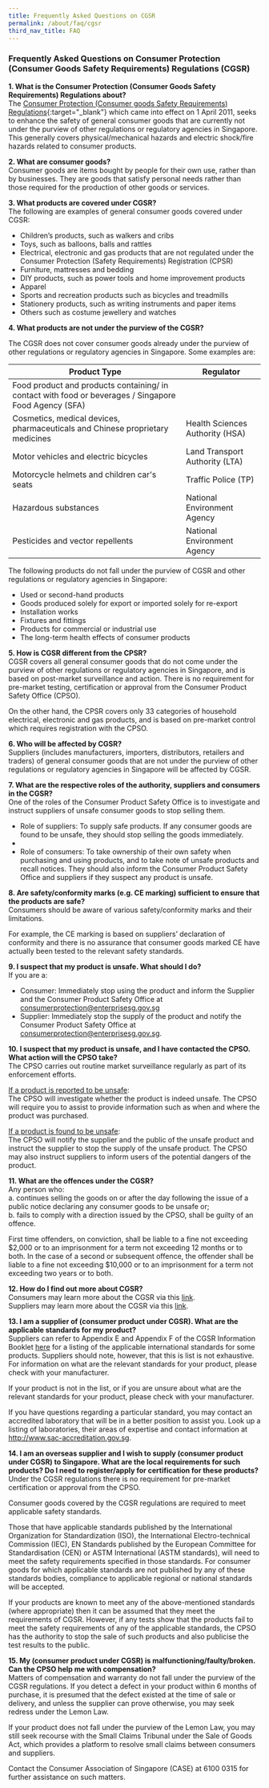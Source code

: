 ```yaml
---
title: Frequently Asked Questions on CGSR
permalink: /about/faq/cgsr
third_nav_title: FAQ
---
```


### Frequently Asked Questions on Consumer Protection (Consumer Goods Safety Requirements) Regulations (CGSR)

**1. What is the Consumer Protection (Consumer Goods Safety Requirements) Regulations about?**<br>
The [Consumer Protection (Consumer goods Safety Requirements) Regulations](https://sso.agc.gov.sg/SL-Supp/S184-2018/Published/20180329?DocDate=20180329){:target="_blank"} which came into effect on 1 April 2011,  seeks to enhance the safety of general consumer goods that are currently not under the purview of other regulations or regulatory agencies in Singapore. This generally covers physical/mechanical hazards and electric shock/fire hazards related to consumer products.

**2. What are consumer goods?**<br>
Consumer goods are items bought by people for their own use, rather than by businesses. They are goods that satisfy personal needs rather than those required for the production of other goods or services.

**3. What products are covered under CGSR?**<br>
The following are examples of general consumer goods covered under CGSR:
* Children’s products, such as walkers and cribs
* Toys, such as balloons, balls and rattles
* Electrical, electronic and gas products that are not regulated under the Consumer Protection
(Safety Requirements) Registration (CPSR)
* Furniture, mattresses and bedding
* DIY products, such as power tools and home improvement products
* Apparel
* Sports and recreation products such as bicycles and treadmills
* Stationery products, such as writing instruments and paper items
* Others such as costume jewellery and watches

**4. What products are not under the purview of the CGSR?**<br>

The CGSR does not cover consumer goods already under the purview of other regulations or regulatory agencies in Singapore. Some examples are:

|Product Type|Regulator|
|---|---|
|Food product and products containing/ in contact with food or beverages / Singapore Food Agency (SFA)|
|Cosmetics, medical devices, pharmaceuticals and Chinese proprietary medicines|Health Sciences Authority (HSA)|
|Motor vehicles and electric bicycles|Land Transport Authority (LTA)|
|Motorcycle helmets and children car's seats|Traffic Police (TP)|
|Hazardous substances|National Environment Agency|
|Pesticides and vector repellents|National Environment Agency|

The following products do not fall under the purview of CGSR and other regulations or regulatory agencies in Singapore:
* Used or second-hand products
* Goods produced solely for export or imported solely for re-export
* Installation works
* Fixtures and fittings
* Products for commercial or industrial use
* The long-term health effects of consumer products

**5. How is CGSR different from the CPSR?**<br>
CGSR covers all general consumer goods that do not come under the purview of other regulations or regulatory agencies in Singapore, and is based on post-market surveillance and action. There is no requirement for pre-market testing, certification or approval from the Consumer Product Safety Office (CPSO).

On the other hand, the CPSR covers only 33 categories of household electrical, electronic and gas products, and is based on pre-market control which requires registration with the CPSO.

**6. Who will be affected by CGSR?**<br>
Suppliers (includes manufacturers, importers, distributors, retailers and traders) of general consumer goods that are not under the purview of other regulations or regulatory agencies in Singapore will be affected by CGSR.

**7. What are the respective roles of the authority, suppliers and consumers in the CGSR?**<br>
One of the roles of the Consumer Product Safety Office is to investigate and instruct suppliers of unsafe consumer goods to stop selling them.

* Role of suppliers: To supply safe products. If any consumer goods are found to be unsafe, they should stop selling the goods immediately.
*
* Role of consumers: To take ownership of their own safety when purchasing and using products, and to take note of unsafe products and recall notices. They should also inform the Consumer Product Safety Office and suppliers if they suspect any product is unsafe.

**8. Are safety/conformity marks (e.g. CE marking) sufficient to ensure that the products are safe?**<br>
Consumers should be aware of various safety/conformity marks and their limitations.

For example, the CE marking is based on suppliers’ declaration of conformity and there is no assurance that consumer goods marked CE have actually been tested to the relevant safety standards.

**9. I suspect that my product is unsafe. What should I do?**<br>
If you are a:
* Consumer: Immediately stop using the product and inform the Supplier and the Consumer Product Safety Office at consumerprotection@enterprisesg.gov.sg
* Supplier: Immediately stop the supply of the product and notify the Consumer Product Safety Office at consumerprotection@enterprisesg.gov.sg.

**10. I suspect that my product is unsafe, and I have contacted the CPSO. What action will the CPSO take?**<br>
The CPSO carries out routine market surveillance regularly as part of its enforcement efforts. 

<ins>If a product is reported to be unsafe</ins>:<br>
The CPSO will investigate whether the product is indeed unsafe. The CPSO will require you to assist to provide information such as when and where the product was purchased.

<ins>If a product is found to be unsafe</ins>:<br>
The CPSO will notify the supplier and the public of the unsafe product and instruct the supplier to stop the supply of the unsafe product. The CPSO may also instruct suppliers to inform users of the potential dangers of the product.

**11. What are the offences under the CGSR?**<br>
Any person who:<br>
a. continues selling the goods on or after the day following the issue of a public notice declaring any consumer goods to be unsafe or;<br>
b. fails to comply with a direction issued by the CPSO, shall be guilty of an offence.

First time offenders, on conviction, shall be liable to a fine not exceeding $2,000 or to an imprisonment for a term not exceeding 12 months or to both. In the case of a second or subsequent offence, the offender shall be liable to a fine not exceeding $10,000 or to an imprisonment for a term not exceeding two years or to both.

**12. How do I find out more about CGSR?**<br>
Consumers may learn more about the CGSR via this [link](/consumers/choose-safer-products/choose-safer-consumer-goods).<br>
Suppliers may learn more about the CGSR via this [link](/suppliers/cgsr/overview-of-cgsr).

**13. I am a supplier of (consumer product under CGSR). What are the applicable standards for my product?**<br>
Suppliers can refer to Appendix E and Appendix F of the CGSR Information Booklet [here](/images/cgsr-resources/cgsr-infobooklet-revised.pdf) for a listing of the applicable international standards for some products. Suppliers should note, however, that this is list is not exhaustive. For information on what are the relevant standards for your product, please check with your manufacturer.

If your product is not in the list, or if you are unsure about what are the relevant standards for your product, please check with your manufacturer.

If you have questions regarding a particular standard, you may contact an accredited laboratory that will be in a better position to assist you. Look up a listing of laboratories, their areas of expertise and contact information at http://www.sac-accreditation.gov.sg.

**14. I am an overseas supplier and I wish to supply (consumer product under CGSR) to Singapore. What are the local requirements for such products? Do I need to register/apply for certification for these products?**<br>
Under the CGSR regulations there is no requirement for pre-market certification or approval from the CPSO.

Consumer goods covered by the CGSR regulations are required to meet applicable safety standards.

Those that have applicable standards published by the International Organization for Standardization (ISO), the International Electro-technical Commission (IEC), EN Standards published by the European Committee for Standardisation (CEN) or ASTM International (ASTM standards), will need to meet the safety requirements specified in those standards. For consumer goods for which applicable standards are not published by any of these standards bodies, compliance to applicable regional or national standards will be accepted.

If your products are known to meet any of the above-mentioned standards (where appropriate) then it can be assumed that they meet the requirements of CGSR. However, if any tests show that the products fail to meet the safety requirements of any of the applicable standards, the CPSO has the authority to stop the sale of such products and also publicise the test results to the public.

**15. My (consumer product under CGSR) is malfunctioning/faulty/broken. Can the CPSO help me with compensation?**<br>
Matters of compensation and warranty do not fall under the purview of the CGSR regulations. If you detect a defect in your product within 6 months of purchase, it is presumed that the defect existed at the time of sale or delivery, and unless the supplier can prove otherwise, you may seek redress under the Lemon Law.

If your product does not fall under the purview of the Lemon Law, you may still seek recourse with the Small Claims Tribunal under the Sale of Goods Act, which provides a platform to resolve small claims between consumers and suppliers.

Contact the Consumer Association of Singapore (CASE) at 6100 0315 for further assistance on such matters.


